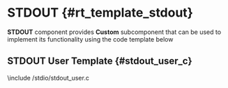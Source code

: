 # STDOUT {#rt_template_stdout}

**STDOUT** component provides **Custom** subcomponent that can be used to implement its functionality using the code template below

## STDOUT User Template {#stdout_user_c}

\include /stdio/stdout_user.c
